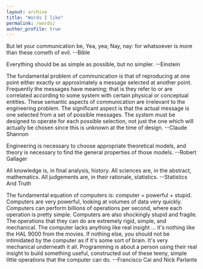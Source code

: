 ```yaml
---
layout: archive
title: "Words I like"
permalink: /words/
author_profile: true
---
```


But let your communication be, Yea, yea; Nay, nay: for whatsoever is more than these cometh of evil. 
--Bible

Everything should be as simple as possible, but no simpler. 
--Einstein

The fundamental problem of communication is that of reproducing at one point either exactly or approximately a message selected at another point. Frequently the messages have meaning; that is they refer to or are correlated according to some system with certain physical or conceptual entities. These semantic aspects of communication are irrelevant to the engineering problem. The significant aspect is that the actual message is one selected from a set of possible messages. The system must be designed to operate for each possible selection, not just the one which will actually be chosen since this is unknown at the time of design. 
--Claude Shannon

Engineering is necessary to choose appropriate theoretical models, and theory is necessary to find the general properties of those models. 
--Robert Gallager

All knowledge is, in final analysis, history. All sciences are, in the abstract, mathematics. All judgements are, in their rationale, statistics. 
--Statistics And Truth

The fundamental equation of computers is: computer = powerful + stupid. Computers are very powerful, looking at volumes of data very quickly. Computers can perform billions of operations per second, where each operation is pretty simple. Computers are also shockingly stupid and fragile. The operations that they can do are extremely rigid, simple, and mechanical. The computer lacks anything like real insight ... it's nothing like the HAL 9000 from the movies. If nothing else, you should not be intimidated by the computer as if it's some sort of brain. It's very mechanical underneath it all. Programming is about a person using their real insight to build something useful, constructed out of these teeny, simple little operations that the computer can do.
--Francisco Cai and Nick Parlante
